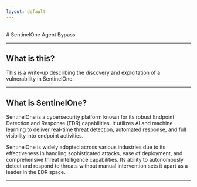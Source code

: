 ```yaml
---
layout: default
---
```

<br/>
# SentinelOne Agent Bypass
<hr/>

## What is this?
This is a write-up describing the discovery and exploitation of a vulnerability in SentinelOne. 

<hr/>

## What is SentinelOne?
SentinelOne is a cybersecurity platform known for its robust Endpoint Detection and Response (EDR) capabilities. It utilizes AI and machine learning to deliver real-time threat detection, automated response, and full visibility into endpoint activities.

SentinelOne is widely adopted across various industries due to its effectiveness in handling sophisticated attacks, ease of deployment, and comprehensive threat intelligence capabilities. Its ability to autonomously detect and respond to threats without manual intervention sets it apart as a leader in the EDR space.

<hr/>
